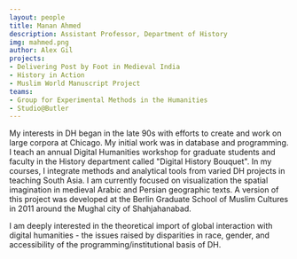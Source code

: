 ```yaml
---
layout: people
title: Manan Ahmed	
description: Assistant Professor, Department of History
img: mahmed.png
author: Alex Gil
projects:
- Delivering Post by Foot in Medieval India
- History in Action
- Muslim World Manuscript Project
teams:
- Group for Experimental Methods in the Humanities
- Studio@Butler
---
```


<p>My interests in DH began in the late 90s with efforts to create and work on large corpora at Chicago. My initial work was in database and programming. I teach an annual Digital Humanities workshop for graduate students and faculty in the History department called "Digital History Bouquet". In my courses, I integrate methods and analytical tools from varied DH projects in teaching South Asia. I am currently focused on visualization the spatial imagination in medieval Arabic and Persian geographic texts. A version of this project was developed at the Berlin Graduate School of Muslim Cultures in 2011 around the Mughal city of Shahjahanabad.</p>

<p>I am deeply interested in the theoretical import of global interaction with digital humanities - the issues raised by disparities in race, gender, and accessibility of the programming/institutional basis of DH.</p>